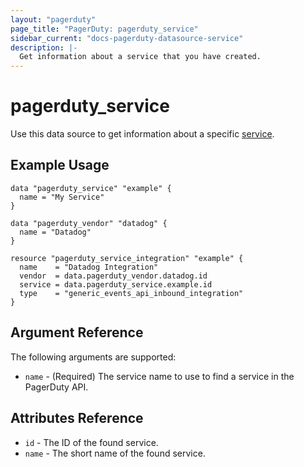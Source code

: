 ```yaml
---
layout: "pagerduty"
page_title: "PagerDuty: pagerduty_service"
sidebar_current: "docs-pagerduty-datasource-service"
description: |-
  Get information about a service that you have created.
---
```


# pagerduty\_service

Use this data source to get information about a specific [service][1].

## Example Usage

```hcl
data "pagerduty_service" "example" {
  name = "My Service"
}

data "pagerduty_vendor" "datadog" {
  name = "Datadog"
}

resource "pagerduty_service_integration" "example" {
  name    = "Datadog Integration"
  vendor  = data.pagerduty_vendor.datadog.id
  service = data.pagerduty_service.example.id
  type    = "generic_events_api_inbound_integration"
}
```

## Argument Reference

The following arguments are supported:

* `name` - (Required) The service name to use to find a service in the PagerDuty API.

## Attributes Reference
* `id` - The ID of the found service.
* `name` - The short name of the found service.

[1]: https://api-reference.pagerduty.com/#!/Services/get_services
